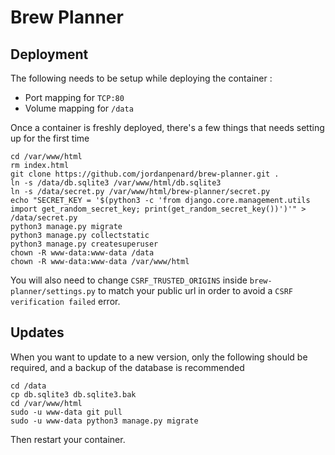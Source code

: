 # Brew Planner

## Deployment
The following needs to be setup while deploying the container :
- Port mapping for `TCP:80`
- Volume mapping for `/data`

Once a container is freshly deployed, there's a few things that needs setting up for the first time
```
cd /var/www/html
rm index.html
git clone https://github.com/jordanpenard/brew-planner.git .
ln -s /data/db.sqlite3 /var/www/html/db.sqlite3
ln -s /data/secret.py /var/www/html/brew-planner/secret.py
echo "SECRET_KEY = '$(python3 -c 'from django.core.management.utils import get_random_secret_key; print(get_random_secret_key())')'" > /data/secret.py
python3 manage.py migrate
python3 manage.py collectstatic
python3 manage.py createsuperuser
chown -R www-data:www-data /data
chown -R www-data:www-data /var/www/html
```

You will also need to change `CSRF_TRUSTED_ORIGINS` inside `brew-planner/settings.py` to match your public url in order to avoid a `CSRF verification failed` error.

## Updates
When you want to update to a new version, only the following should be required, and a backup of the database is recommended
```
cd /data
cp db.sqlite3 db.sqlite3.bak
cd /var/www/html
sudo -u www-data git pull
sudo -u www-data python3 manage.py migrate
```
Then restart your container.
